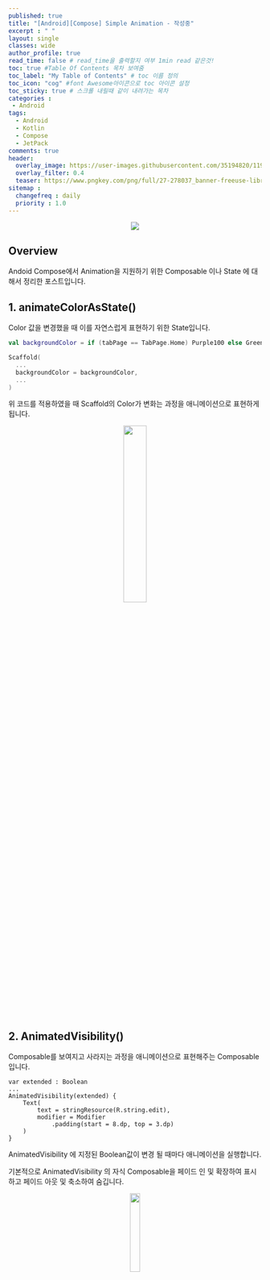 ```yaml
---
published: true
title: "[Android][Compose] Simple Animation - 작성중"	
excerpt : " "	
layout: single	
classes: wide
author_profile: true	
read_time: false # read_time을 출력할지 여부 1min read 같은것!	
toc: true #Table Of Contents 목차 보여줌	
toc_label: "My Table of Contents" # toc 이름 정의	
toc_icon: "cog" #font Awesome아이콘으로 toc 아이콘 설정	
toc_sticky: true # 스크롤 내릴때 같이 내려가는 목차	
categories :	
 - Android	
tags: 	
  - Android
  - Kotlin
  - Compose
  - JetPack
comments: true	
header:
  overlay_image: https://user-images.githubusercontent.com/35194820/119770376-18f76c80-bef7-11eb-8b3e-abca9300d1c1.gif
  overlay_filter: 0.4
  teaser: https://www.pngkey.com/png/full/27-278037_banner-freeuse-library-android-transparent-app-android-development.png
sitemap :	
  changefreq : daily	
  priority : 1.0	
---
```


<div align="center">
<img src="https://user-images.githubusercontent.com/35194820/120804010-1fcd5180-c57f-11eb-9863-f632f74bbf86.jpg">
</div>

## Overview

Andoid Compose에서 Animation을 지원하기 위한 Composable 이나 State 에 대해서 정리한 포스트입니다.

## 1. animateColorAsState()

Color 값을 변경했을 때 이를 자연스럽게 표현하기 위한 State입니다.

~~~kotlin
val backgroundColor = if (tabPage == TabPage.Home) Purple100 else Green300

Scaffold(
  ...
  backgroundColor = backgroundColor,
  ...
)
~~~

위 코드를 적용하였을 때 Scaffold의 Color가 변화는 과정을 애니메이션으로 표현하게 됩니다.

<div align="center">
<img src="https://developer.android.com/codelabs/jetpack-compose-animation/img/6946feb47acc2cc6.gif" width="30%">
</div>

## 2. AnimatedVisibility()

Composable를 보여지고 사라지는 과정을 애니메이션으로 표현해주는 Composable 입니다.


~~~
var extended : Boolean
...
AnimatedVisibility(extended) {
    Text(
        text = stringResource(R.string.edit),
        modifier = Modifier
            .padding(start = 8.dp, top = 3.dp)
    )
}
~~~

AnimatedVisibility 에 지정된 Boolean값이 변경 될 때마다 애니메이션을 실행합니다. 

기본적으로 AnimatedVisibility 의 자식 Composable을 페이드 인 및 확장하여 표시하고 페이드 아웃 및 축소하여 숨깁니다.

<div align="center">
<img src="https://developer.android.com/codelabs/jetpack-compose-animation/img/37a613b87156bfbe.gif" width="20%">
</div>
